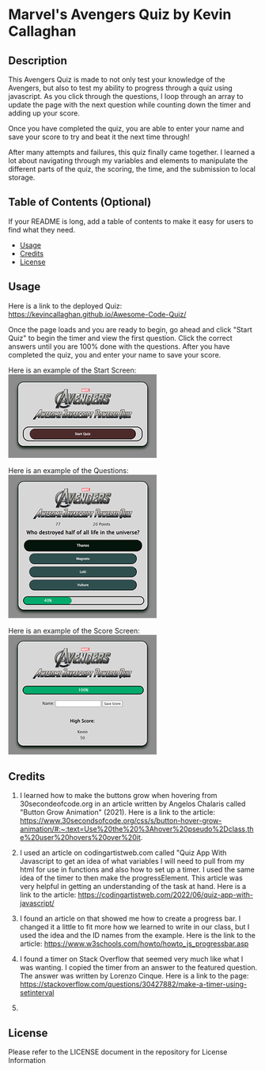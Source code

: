 # Marvel's Avengers Quiz by Kevin Callaghan

## Description

This Avengers Quiz is made to not only test your knowledge of the Avengers, but also to test my ability to progress through a quiz using javascript.  As you click through the questions, I loop through an array to update the page with the next question while counting down the timer and adding up your score.

Once you have completed the quiz, you are able to enter your name and save your score to try and beat it the next time through!

After many attempts and failures, this quiz finally came together.  I learned a lot about navigating through my variables and elements to manipulate the different parts of the quiz, the scoring, the time, and the submission to local storage.

## Table of Contents (Optional)

If your README is long, add a table of contents to make it easy for users to find what they need.

- [Usage](#usage)
- [Credits](#credits)
- [License](#license)


## Usage

Here is a link to the deployed Quiz: https://kevincallaghan.github.io/Awesome-Code-Quiz/ 

Once the page loads and you are ready to begin, go ahead and click "Start Quiz" to begin the timer and view the first question.  Click the correct answers until you are 100% done with the questions.  After you have completed the quiz, you and enter your name to save your score.

Here is an example of the Start Screen:
    ![Start Page](assets/images/screenshot-1.png)

Here is an example of the Questions:
    ![Questions](assets/images/screenshot-2.png)

Here is an example of the Score Screen:
    ![Save Score](assets/images/screenshot-3.png)
 

## Credits

1. I learned how to make the buttons grow when hovering from 30secondeofcode.org in an article written by Angelos Chalaris called "Button Grow Animation" (2021).  Here is a link to the article: https://www.30secondsofcode.org/css/s/button-hover-grow-animation/#:~:text=Use%20the%20%3Ahover%20pseudo%2Dclass,the%20user%20hovers%20over%20it.

2. I used an article on codingartistweb.com called "Quiz App With Javascript to get an idea of what variables I will need to pull from my html for use in functions and also how to set up a timer.  I used the same idea of the timer to then make the progressElement.  This article was very helpful in getting an understanding of the task at hand.  Here is a link to the article: https://codingartistweb.com/2022/06/quiz-app-with-javascript/ 

3. I found an article on  that showed me how to create a progress bar.  I changed it a little to fit more how we learned to write in our class, but I used the idea and the ID names from the example.  Here is the link to the article: https://www.w3schools.com/howto/howto_js_progressbar.asp

4. I found a timer on Stack Overflow that seemed very much like what I was wanting.  I copied the timer from an answer to the featured question.  The answer was written by Lorenzo Cinque.  Here is a link to the page: https://stackoverflow.com/questions/30427882/make-a-timer-using-setinterval 

5. 


## License

Please refer to the LICENSE document in the repository for License Information